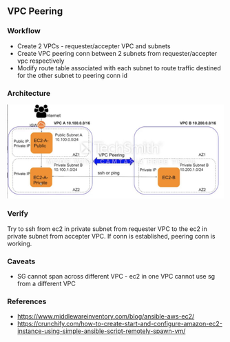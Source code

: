 ## VPC Peering

### Workflow

- Create 2 VPCs - requester/accepter VPC and subnets
- Create VPC peering conn between 2 subnets from requester/accepter vpc respectively
- Modify route table associated with each subnet to route traffic destined for the other subnet to peering conn id

### Architecture

![vpc-peering-arch](vpc-peering-arch.png)

### Verify

Try to ssh from ec2 in private subnet from requester VPC to the ec2 in private subnet from accepter VPC. If conn is established, peering conn is working.

### Caveats

- SG cannot span across different VPC - ec2 in one VPC cannot use sg from a different VPC

### References

- https://www.middlewareinventory.com/blog/ansible-aws-ec2/
- https://crunchify.com/how-to-create-start-and-configure-amazon-ec2-instance-using-simple-ansible-script-remotely-spawn-vm/


